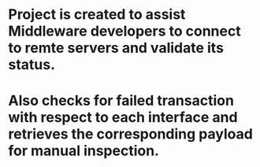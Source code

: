 # Project is created to assist Middleware developers to connect to remte servers and validate its status. 
# Also checks for failed transaction with respect to each interface and retrieves the corresponding payload for manual inspection.
